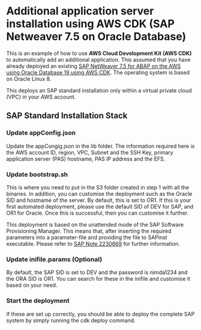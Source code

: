 # Additional application server installation using AWS CDK (SAP Netweaver 7.5 on Oracle Database)

This is an example of how to use **AWS Cloud Development Kit (AWS CDK)** to automatically add an additional application. This assumed that you have already deployed an existing [SAP NetWeaver 7.5 for ABAP on the AWS using Oracle Database 19 using AWS CDK](https://github.com/aws-samples/aws-cdk-for-sap-examples/tree/main/sap-netweaver75-on-oracle). The operating system is based on Oracle Linux 8.  

This deploys an SAP standard installation only within a virtual private cloud (VPC) in your AWS account. 

## SAP Standard Installation Stack

### Update appConfig.json
Update the appCongig.json in the lib folder. The information required here is the AWS account ID, region, VPC, Subnet and the SSH Key, primary application server (PAS) hostname, PAS IP address and the EFS. 

### Update bootstrap.sh 
This is where you need to put in the S3 folder created in step 1 with all the binaries. In addition, you can customise the deployment such as the Oracle SID and hostname of the server. By default, this is set to OR1. If this is your first automated deployment, please use the default SID of DEV for SAP, and OR1 for Oracle. Once this is successful, then you can customise it further. 

This deployment is based on the unattended mode of the SAP Software Provisioning Manager. This means that, after inserting the required parameters into a parameter-file and providing the file to SAPinst executable. Please refer to [SAP Note 2230669](https://launchpad.support.sap.com/#/notes/2230669) for further information. 

### Update inifile.params (Optional)
By default, the SAP SID is set to DEV and the password is nimda1234 and the ORA SID is OR1. You can search for these in the inifile and customise it based on your need. 

### Start the deployment
If these are set up correctly, you should be able to deploy the complete SAP system by simply running the cdk deploy command. 

